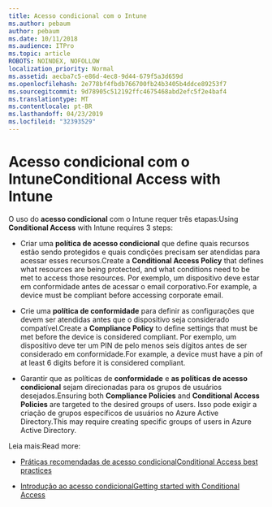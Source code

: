 ```yaml
---
title: Acesso condicional com o Intune
ms.author: pebaum
author: pebaum
ms.date: 10/11/2018
ms.audience: ITPro
ms.topic: article
ROBOTS: NOINDEX, NOFOLLOW
localization_priority: Normal
ms.assetid: aecba7c5-e86d-4ec8-9d44-679f5a3d659d
ms.openlocfilehash: 2e778bf4fbdb766700fb24b3405b4ddce89253f7
ms.sourcegitcommit: 9d78905c512192ffc4675468abd2efc5f2e4baf4
ms.translationtype: MT
ms.contentlocale: pt-BR
ms.lasthandoff: 04/23/2019
ms.locfileid: "32393529"
---
```

# <a name="conditional-access-with-intune"></a><span data-ttu-id="07a59-102">Acesso condicional com o Intune</span><span class="sxs-lookup"><span data-stu-id="07a59-102">Conditional Access with Intune</span></span>

<span data-ttu-id="07a59-103">O uso do **acesso condicional** com o Intune requer três etapas:</span><span class="sxs-lookup"><span data-stu-id="07a59-103">Using **Conditional Access** with Intune requires 3 steps:</span></span> 
  
- <span data-ttu-id="07a59-104">Criar uma **política de acesso condicional** que define quais recursos estão sendo protegidos e quais condições precisam ser atendidas para acessar esses recursos.</span><span class="sxs-lookup"><span data-stu-id="07a59-104">Create a **Conditional Access Policy** that defines what resources are being protected, and what conditions need to be met to access those resources.</span></span> <span data-ttu-id="07a59-105">Por exemplo, um dispositivo deve estar em conformidade antes de acessar o email corporativo.</span><span class="sxs-lookup"><span data-stu-id="07a59-105">For example, a device must be compliant before accessing corporate email.</span></span> 
    
- <span data-ttu-id="07a59-106">Crie uma **política de conformidade** para definir as configurações que devem ser atendidas antes que o dispositivo seja considerado compatível.</span><span class="sxs-lookup"><span data-stu-id="07a59-106">Create a **Compliance Policy** to define settings that must be met before the device is considered compliant.</span></span> <span data-ttu-id="07a59-107">Por exemplo, um dispositivo deve ter um PIN de pelo menos seis dígitos antes de ser considerado em conformidade.</span><span class="sxs-lookup"><span data-stu-id="07a59-107">For example, a device must have a pin of at least 6 digits before it is considered compliant.</span></span> 
    
- <span data-ttu-id="07a59-108">Garantir que as políticas de **conformidade** e **as políticas de acesso condicional** sejam direcionadas para os grupos de usuários desejados.</span><span class="sxs-lookup"><span data-stu-id="07a59-108">Ensuring both **Compliance Policies** and **Conditional Access Policies** are targeted to the desired groups of users.</span></span> <span data-ttu-id="07a59-109">Isso pode exigir a criação de grupos específicos de usuários no Azure Active Directory.</span><span class="sxs-lookup"><span data-stu-id="07a59-109">This may require creating specific groups of users in Azure Active Directory.</span></span> 
    
<span data-ttu-id="07a59-110">Leia mais:</span><span class="sxs-lookup"><span data-stu-id="07a59-110">Read more:</span></span>
  
- [<span data-ttu-id="07a59-111">Práticas recomendadas de acesso condicional</span><span class="sxs-lookup"><span data-stu-id="07a59-111">Conditional Access best practices</span></span>](https://docs.microsoft.com/azure/active-directory/conditional-access/best-practices)
    
- [<span data-ttu-id="07a59-112">Introdução ao acesso condicional</span><span class="sxs-lookup"><span data-stu-id="07a59-112">Getting started with Conditional Access </span></span>](https://docs.microsoft.com/azure/active-directory/active-directory-conditional-access-azure-portal-get-started)
    

